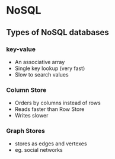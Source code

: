 # NoSQL

## Types of NoSQL databases

### key-value

* An associative array
* Single key lookup (very fast)
* Slow to search values

### Column Store

* Orders by columns instead of rows
* Reads faster than Row Store
* Writes slower

### Graph Stores

* stores as edges and vertexes
* eg. social networks

